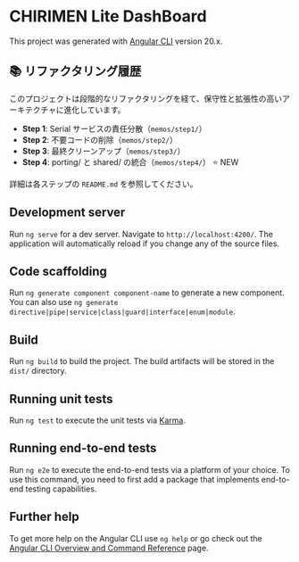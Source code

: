 # CHIRIMEN Lite DashBoard

This project was generated with [Angular CLI](https://github.com/angular/angular-cli) version 20.x.

## 📚 リファクタリング履歴

このプロジェクトは段階的なリファクタリングを経て、保守性と拡張性の高いアーキテクチャに進化しています。

- **Step 1**: Serial サービスの責任分散（`memos/step1/`）
- **Step 2**: 不要コードの削除（`memos/step2/`）
- **Step 3**: 最終クリーンアップ（`memos/step3/`）
- **Step 4**: porting/ と shared/ の統合（`memos/step4/`） ⭐ NEW

詳細は各ステップの `README.md` を参照してください。

## Development server

Run `ng serve` for a dev server. Navigate to `http://localhost:4200/`. The application will automatically reload if you change any of the source files.

## Code scaffolding

Run `ng generate component component-name` to generate a new component. You can also use `ng generate directive|pipe|service|class|guard|interface|enum|module`.

## Build

Run `ng build` to build the project. The build artifacts will be stored in the `dist/` directory.

## Running unit tests

Run `ng test` to execute the unit tests via [Karma](https://karma-runner.github.io).

## Running end-to-end tests

Run `ng e2e` to execute the end-to-end tests via a platform of your choice. To use this command, you need to first add a package that implements end-to-end testing capabilities.

## Further help

To get more help on the Angular CLI use `ng help` or go check out the [Angular CLI Overview and Command Reference](https://angular.dev/tools/cli) page.
